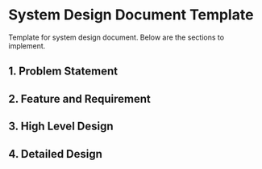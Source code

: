 # System Design Document Template
Template for system design document. Below are the sections to implement.
## 1. Problem Statement
## 2. Feature and Requirement
## 3. High Level Design
## 4. Detailed Design
